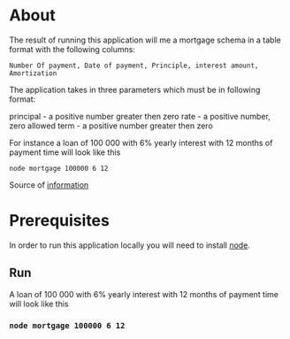# About

The result of running this application will me a mortgage schema in a table format with the following columns: 

```Number Of payment, Date of payment, Principle, interest amount, Amortization```

The application takes in three parameters which must be in following format: 

  principal - a positive number greater then zero
  rate - a positive number, zero allowed
  term - a positive number greater then zero

For instance a loan of 100 000 with 6% yearly interest with 12 months of payment time will look like this 

    node mortgage 100000 6 12

Source of [information](https://en.wikipedia.org/wiki/Mortgage_calculator)

# Prerequisites

In order to run this application locally you will need to install  [node](https://nodejs.org/en/learn/getting-started/how-to-install-nodejs).

## Run

A loan of 100 000 with 6% yearly interest with 12 months of payment time will look like this 

### `node mortgage 100000 6 12`